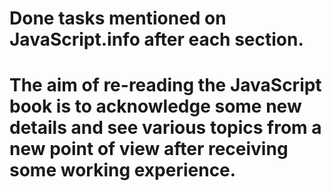 # Done tasks mentioned on JavaScript.info after each section.
# The aim of re-reading the JavaScript book is to acknowledge some new details and see various topics from a new point of view after receiving some working experience.